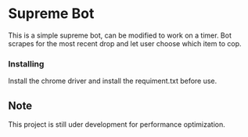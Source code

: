 # Supreme Bot
This is a simple supreme bot, can be modified to work on a timer. Bot scrapes for the most recent drop and let user choose which item to cop. 

### Installing

Install the chrome driver and install the requiment.txt before use.


## Note

This project is still uder development for performance optimization.  

